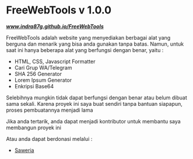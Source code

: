 # FreeWebTools v 1.0.0

***www.indra87g.github.io/FreeWebTools***

FreeWebTools adalah website yang menyediakan berbagai alat yang berguna dan menarik yang bisa
anda gunakan tanpa batas. Namun, untuk saat ini hanya beberapa alat yang berfungsi dengan
benar, yaitu :
- HTML, CSS, Javascript Formatter
- Cari Grup WA/Telegram
- SHA 256 Generator
- Lorem Ipsum Generator
- Enkripsi Base64

Selebihnya mungkin tidak dapat berfungsi dengan benar atau belum dibuat sama sekali.
Karena proyek ini saya buat sendiri tanpa bantuan siapapun, proses pembuatannya menjadi
lama

Jika anda tertarik, anda dapat menjadi kontributor untuk membantu saya membangun proyek ini

Atau anda dapat berdonasi melalui :

- [Saweria](https://saweria.co/TwinightDev50)
